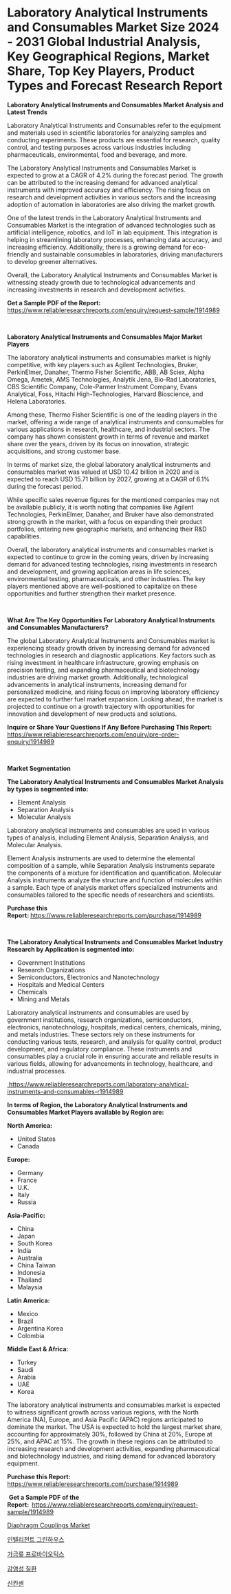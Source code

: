 <p><h1>Laboratory Analytical Instruments and Consumables Market Size 2024 - 2031 Global Industrial Analysis, Key Geographical Regions, Market Share, Top Key Players, Product Types and Forecast Research Report</h1></p><p><strong>Laboratory Analytical Instruments and Consumables Market Analysis and Latest Trends</strong></p>
<p><p>Laboratory Analytical Instruments and Consumables refer to the equipment and materials used in scientific laboratories for analyzing samples and conducting experiments. These products are essential for research, quality control, and testing purposes across various industries including pharmaceuticals, environmental, food and beverage, and more.</p><p>The Laboratory Analytical Instruments and Consumables Market is expected to grow at a CAGR of 4.2% during the forecast period. The growth can be attributed to the increasing demand for advanced analytical instruments with improved accuracy and efficiency. The rising focus on research and development activities in various sectors and the increasing adoption of automation in laboratories are also driving the market growth.</p><p>One of the latest trends in the Laboratory Analytical Instruments and Consumables Market is the integration of advanced technologies such as artificial intelligence, robotics, and IoT in lab equipment. This integration is helping in streamlining laboratory processes, enhancing data accuracy, and increasing efficiency. Additionally, there is a growing demand for eco-friendly and sustainable consumables in laboratories, driving manufacturers to develop greener alternatives.</p><p>Overall, the Laboratory Analytical Instruments and Consumables Market is witnessing steady growth due to technological advancements and increasing investments in research and development activities.</p></p>
<p><strong>Get a Sample PDF of the Report:&nbsp;</strong> <a href="https://www.reliableresearchreports.com/enquiry/request-sample/1914989">https://www.reliableresearchreports.com/enquiry/request-sample/1914989</a></p>
<p>&nbsp;</p>
<p><strong>Laboratory Analytical Instruments and Consumables Major Market Players</strong></p>
<p><p>The laboratory analytical instruments and consumables market is highly competitive, with key players such as Agilent Technologies, Bruker, PerkinElmer, Danaher, Thermo Fisher Scientific, ABB, AB Sciex, Alpha Omega, Ametek, AMS Technologies, Analytik Jena, Bio-Rad Laboratories, CBS Scientific Company, Cole-Parmer Instrument Company, Evans Analytical, Foss, Hitachi High-Technologies, Harvard Bioscience, and Helena Laboratories.</p><p>Among these, Thermo Fisher Scientific is one of the leading players in the market, offering a wide range of analytical instruments and consumables for various applications in research, healthcare, and industrial sectors. The company has shown consistent growth in terms of revenue and market share over the years, driven by its focus on innovation, strategic acquisitions, and strong customer base.</p><p>In terms of market size, the global laboratory analytical instruments and consumables market was valued at USD 10.42 billion in 2020 and is expected to reach USD 15.71 billion by 2027, growing at a CAGR of 6.1% during the forecast period.</p><p>While specific sales revenue figures for the mentioned companies may not be available publicly, it is worth noting that companies like Agilent Technologies, PerkinElmer, Danaher, and Bruker have also demonstrated strong growth in the market, with a focus on expanding their product portfolios, entering new geographic markets, and enhancing their R&D capabilities.</p><p>Overall, the laboratory analytical instruments and consumables market is expected to continue to grow in the coming years, driven by increasing demand for advanced testing technologies, rising investments in research and development, and growing application areas in life sciences, environmental testing, pharmaceuticals, and other industries. The key players mentioned above are well-positioned to capitalize on these opportunities and further strengthen their market presence.</p></p>
<p>&nbsp;</p>
<p><strong>What Are The Key Opportunities For Laboratory Analytical Instruments and Consumables Manufacturers?</strong></p>
<p><p>The global Laboratory Analytical Instruments and Consumables market is experiencing steady growth driven by increasing demand for advanced technologies in research and diagnostic applications. Key factors such as rising investment in healthcare infrastructure, growing emphasis on precision testing, and expanding pharmaceutical and biotechnology industries are driving market growth. Additionally, technological advancements in analytical instruments, increasing demand for personalized medicine, and rising focus on improving laboratory efficiency are expected to further fuel market expansion. Looking ahead, the market is projected to continue on a growth trajectory with opportunities for innovation and development of new products and solutions.</p></p>
<p><strong>Inquire or Share Your Questions If Any Before Purchasing This Report:</strong> <a href="https://www.reliableresearchreports.com/enquiry/pre-order-enquiry/1914989">https://www.reliableresearchreports.com/enquiry/pre-order-enquiry/1914989</a></p>
<p>&nbsp;</p>
<p><strong>Market Segmentation</strong></p>
<p><strong>The Laboratory Analytical Instruments and Consumables Market Analysis by types is segmented into:</strong></p>
<p><ul><li>Element Analysis</li><li>Separation Analysis</li><li>Molecular Analysis</li></ul></p>
<p><p>Laboratory analytical instruments and consumables are used in various types of analysis, including Element Analysis, Separation Analysis, and Molecular Analysis. </p><p>Element Analysis instruments are used to determine the elemental composition of a sample, while Separation Analysis instruments separate the components of a mixture for identification and quantification. Molecular Analysis instruments analyze the structure and function of molecules within a sample. Each type of analysis market offers specialized instruments and consumables tailored to the specific needs of researchers and scientists.</p></p>
<p><strong>Purchase this Report:&nbsp;</strong><a href="https://www.reliableresearchreports.com/purchase/1914989">https://www.reliableresearchreports.com/purchase/1914989</a></p>
<p>&nbsp;</p>
<p><strong>The Laboratory Analytical Instruments and Consumables Market Industry Research by Application is segmented into:</strong></p>
<p><ul><li>Government Institutions</li><li>Research Organizations</li><li>Semiconductors, Electronics and Nanotechnology</li><li>Hospitals and Medical Centers</li><li>Chemicals</li><li>Mining and Metals</li></ul></p>
<p><p>Laboratory analytical instruments and consumables are used by government institutions, research organizations, semiconductors, electronics, nanotechnology, hospitals, medical centers, chemicals, mining, and metals industries. These sectors rely on these instruments for conducting various tests, research, and analysis for quality control, product development, and regulatory compliance. These instruments and consumables play a crucial role in ensuring accurate and reliable results in various fields, allowing for advancements in technology, healthcare, and industrial processes.</p></p>
<p><a href="https://www.reliableresearchreports.com/laboratory-analytical-instruments-and-consumables-r1914989">&nbsp;https://www.reliableresearchreports.com/laboratory-analytical-instruments-and-consumables-r1914989</a></p>
<p><strong>In terms of Region, the Laboratory Analytical Instruments and Consumables Market Players available by Region are:</strong></p>
<p>
    <p> <strong> North America: </strong>
        <ul>
            <li>United States</li>
            <li>Canada</li>
        </ul>
        </p> 
    <p> <strong> Europe: </strong>
        <ul>
            <li>Germany</li>
            <li>France</li>
            <li>U.K.</li>
            <li>Italy</li>
            <li>Russia</li>
        </ul>
        </p> 
    <p> <strong> Asia-Pacific: </strong>
        <ul>
            <li>China</li>
            <li>Japan</li>
            <li>South Korea</li>
            <li>India</li>
            <li>Australia</li>
            <li>China Taiwan</li>
            <li>Indonesia</li>
            <li>Thailand</li>
            <li>Malaysia</li>
        </ul>
        </p> 
    <p> <strong> Latin America: </strong>
        <ul>
            <li>Mexico</li>
            <li>Brazil</li>
            <li>Argentina Korea</li>
            <li>Colombia</li>
        </ul>
        </p> 
    <p> <strong> Middle East & Africa: </strong>
        <ul>
            <li>Turkey</li>
            <li>Saudi</li>
            <li>Arabia</li>
            <li>UAE</li>
            <li>Korea</li>
        </ul>
    </p>
    </p>
<p><p>The laboratory analytical instruments and consumables market is expected to witness significant growth across various regions, with the North America (NA), Europe, and Asia Pacific (APAC) regions anticipated to dominate the market. The USA is expected to hold the largest market share, accounting for approximately 30%, followed by China at 20%, Europe at 25%, and APAC at 15%. The growth in these regions can be attributed to increasing research and development activities, expanding pharmaceutical and biotechnology industries, and rising demand for advanced laboratory equipment.</p></p>
<p><strong>Purchase this Report: </strong><a href="https://www.reliableresearchreports.com/purchase/1914989">https://www.reliableresearchreports.com/purchase/1914989</a></p>
<p>&nbsp;<strong>Get a Sample PDF of the Report:&nbsp;&nbsp;</strong><a href="https://www.reliableresearchreports.com/enquiry/request-sample/1914989">https://www.reliableresearchreports.com/enquiry/request-sample/1914989</a></p>
<p><strong></strong></p>
<p><p><a href="https://github.com/julyju69/Market-Research-Report-List-3/blob/main/diaphragm-couplings-market.md">Diaphragm Couplings Market</a></p><p><a href="https://github.com/WilburKihn5676/Market-Research-Report-List-1/blob/main/321360330517.md">인텔리전트 그린하우스</a></p><p><a href="https://medium.com/@kelsiorphy/%EA%B0%80%EA%B8%88%EB%A5%98-%ED%94%84%EB%A1%9C%EB%B0%94%EC%9D%B4%EC%98%A4%ED%8B%B1-%EC%8B%9C%EC%9E%A5-%EC%9C%A0%ED%98%95-%EC%9D%91%EC%9A%A9-%EB%B0%8F-%EC%A7%80%EB%A6%AC%EC%97%90-%EB%94%B0%EB%A5%B8-%ED%8F%AC%EA%B4%84%EC%A0%81-%ED%8F%89%EA%B0%80-ba3d4fc85b7f">가금류 프로바이오틱스</a></p><p><a href="https://medium.com/@lionellindgren/%EC%A0%84%EC%97%BC%EC%84%B1-%EC%A7%88%ED%99%98-%EC%8B%9C%EC%9E%A5-%EC%8B%9C%EC%9E%A5-cagr-%EC%8B%9C%EC%9E%A5-%EB%8F%99%ED%96%A5-%EB%B0%8F-%EC%84%B1%EC%9E%A5-%EC%A0%84%EB%9E%B5%EC%97%90-%EB%8C%80%ED%95%9C-%ED%86%B5%EC%B0%B0%EB%A0%A5-6d399bfba033">감염성 질환</a></p><p><a href="https://github.com/wallacBahrtyinger567686/Market-Research-Report-List-1/blob/main/727419330518.md">신칸센</a></p></p>